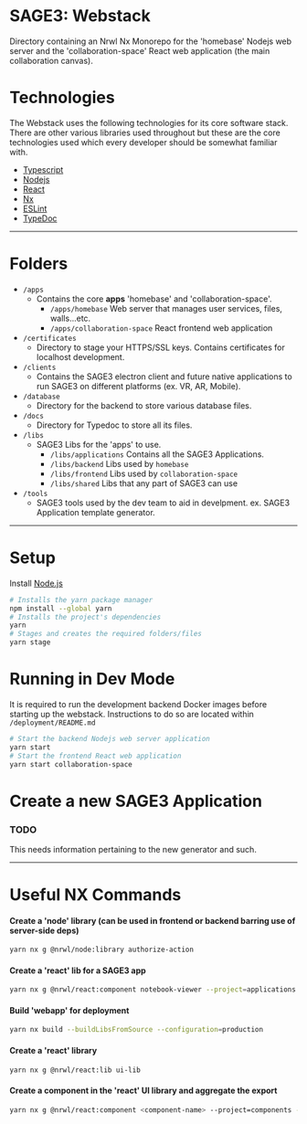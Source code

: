 # SAGE3: Webstack

Directory containing an Nrwl Nx Monorepo for the 'homebase' Nodejs web server and the 'collaboration-space' React web application (the main collaboration canvas).

# Technologies

The Webstack uses the following technologies for its core software stack. There are other various libraries used throughout but these are the core technologies used which every developer should be somewhat familiar with.

- [Typescript](https://www.typescriptlang.org/)
- [Nodejs](https://nodejs.org/en/)
- [React](https://reactjs.org/)
- [Nx](https://nx.dev/)
- [ESLint](https://eslint.org/)
- [TypeDoc](https://typedoc.org/)

---

# Folders

- `/apps`
  - Contains the core **apps** 'homebase' and 'collaboration-space'.
    - `/apps/homebase` Web server that manages user services, files, walls...etc.
    - `/apps/collaboration-space` React frontend web application
- `/certificates`
  - Directory to stage your HTTPS/SSL keys. Contains certificates for localhost development.
- `/clients`
  - Contains the SAGE3 electron client and future native applications to run SAGE3 on different platforms (ex. VR, AR, Mobile).
- `/database`
  - Directory for the backend to store various database files.
- `/docs`
  - Directory for Typedoc to store all its files.
- `/libs`
  - SAGE3 Libs for the 'apps' to use.
    - `/libs/applications` Contains all the SAGE3 Applications.
    - `/libs/backend` Libs used by `homebase`
    - `/libs/frontend` Libs used by `collaboration-space`
    - `/libs/shared` Libs that any part of SAGE3 can use
- `/tools`
  - SAGE3 tools used by the dev team to aid in develpment. ex. SAGE3 Application template generator.

---

# Setup

Install [Node.js](https://nodejs.org/en/)

```bash
# Installs the yarn package manager
npm install --global yarn
# Installs the project's dependencies
yarn
# Stages and creates the required folders/files
yarn stage
```

# Running in Dev Mode

It is required to run the development backend Docker images before starting up the webstack. Instructions to do so are located within `/deployment/README.md`

```bash
# Start the backend Nodejs web server application
yarn start
# Start the frontend React web application
yarn start collaboration-space
```

# Create a new SAGE3 Application

### **TODO**

This needs information pertaining to the new generator and such.

---

# Useful NX Commands

#### Create a 'node' library (can be used in frontend or backend barring use of server-side deps)

```bash
yarn nx g @nrwl/node:library authorize-action
```

#### Create a 'react' lib for a SAGE3 app

```bash
yarn nx g @nrwl/react:component notebook-viewer --project=applications --export=false
```

#### Build 'webapp' for deployment

```bash
yarn nx build --buildLibsFromSource --configuration=production
```

#### Create a 'react' library

```bash
yarn nx g @nrwl/react:lib ui-lib
```

#### Create a component in the 'react' UI library and aggregate the export

```bash
yarn nx g @nrwl/react:component <component-name> --project=components --export
```

